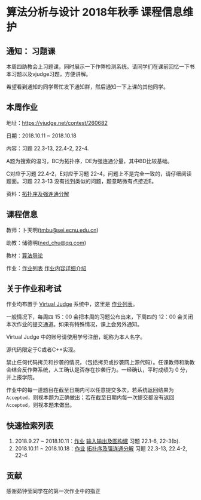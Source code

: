 # 算法分析与设计 2018年秋季 课程信息维护

## 通知： 习题课
本周四助教会上习题课，同时展示一下作弊检测系统。请同学们在课前回忆一下书本习题以及vjudge习题，方便讲解。

希望看到通知的同学帮忙发下通知群，然后通知一下上课的其他同学。

## 本周作业
地址：https://vjudge.net/contest/260682

日期：2018.10.11 ~ 2018.10.18

内容：习题 22.3-13, 22.4-2, 22-4.

A题为搜索的温习，BC为拓扑序，DE为强连通分量，其中BD比较基础。

C对应于习题 22.4-2，E对应于习题 22-4，问题上不是完全一致的，请仔细阅读题面。习题 22.3-13 没有找到类似的问题，题意略微有点接近E。

资料：[拓扑序及强连通分解](./tutorial-topo-SCC.md)

## 课程信息
教师：卜天明(tmbu@sei.ecnu.edu.cn)

助教：储德明(ned_chu@qq.com)

教材：[算法导论](https://www.amazon.cn/dp/B00AK7BYJY/)

作业：[作业列表](https://vjudge.net/contest#category=all&running=0&title=&owner=seitraining) [作业内容详细介绍](./course-detail.md)

## 关于作业和考试
作业均布置于 [Virtual Judge](https://vjudge.net/) 系统中，这里是 [作业列表](https://vjudge.net/contest#category=all&running=0&title=&owner=seitraining)。

一般情况下，每周四 15：00 会把本周的习题公布出来，下周四的 12：00 会关闭本次作业的提交通道。如果有特殊情况，课上会另外通知。

Virtual Judge 中的账号请使用学号注册，昵称为本人名字。

源代码限定于C或者C++实现。

禁止任何代码拷贝和抄袭的情况，（包括拷贝或抄袭网上源代码）。任课教师和助教会结合反作弊系统，人工确认是否存在抄袭行为。一经确认，平时成绩为 0 分，并上报学院。

作业中的每一道题目在截至日期内可以任意提交多次。若系统返回结果为 `Accepted`，则视本题为正确做出；若在截至日期内每一次提交都没有返回 `Accepted`，则视本题未做出。

## 快速检索列表
1. 2018.9.27 ~ 2018.10.11：[作业](https://vjudge.net/contest/256823) [输入输出及图构建](./tutorial-on-IO-graph-construction.md) 习题 22.1-6, 22-3(b).
2. 2018.10.11 ~ 2018.10.18：[作业](https://vjudge.net/contest/260682) [拓扑序及强连通分解](./tutorial-topo-SCC.md) 习题 22.3-13, 22.4-2, 22-4

## 贡献
感谢茹钟莹同学在的第一次作业中的指正